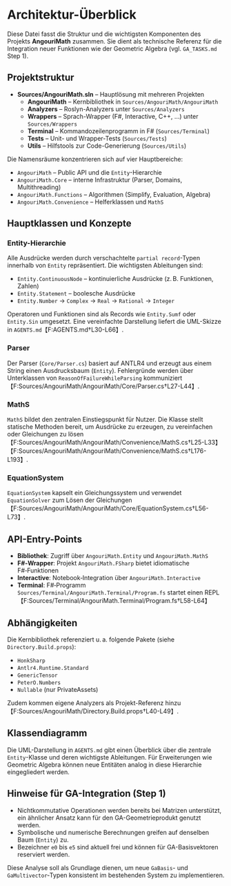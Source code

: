 # Architektur-Überblick

Diese Datei fasst die Struktur und die wichtigsten Komponenten des Projekts **AngouriMath** zusammen. Sie dient als technische Referenz für die Integration neuer Funktionen wie der Geometric Algebra (vgl. `GA_TASKS.md` Step 1).

## Projektstruktur

- **Sources/AngouriMath.sln** – Hauptlösung mit mehreren Projekten
  - **AngouriMath** – Kernbibliothek in `Sources/AngouriMath/AngouriMath`
  - **Analyzers** – Roslyn-Analyzers unter `Sources/Analyzers`
  - **Wrappers** – Sprach-Wrapper (F#, Interactive, C++, …) unter `Sources/Wrappers`
  - **Terminal** – Kommandozeilenprogramm in F# (`Sources/Terminal`)
  - **Tests** – Unit- und Wrapper-Tests (`Sources/Tests`)
  - **Utils** – Hilfstools zur Code-Generierung (`Sources/Utils`)

Die Namensräume konzentrieren sich auf vier Hauptbereiche:

- `AngouriMath` – Public API und die `Entity`-Hierarchie
- `AngouriMath.Core` – interne Infrastruktur (Parser, Domains, Multithreading)
- `AngouriMath.Functions` – Algorithmen (Simplify, Evaluation, Algebra)
- `AngouriMath.Convenience` – Helferklassen und `MathS`

## Hauptklassen und Konzepte

### Entity-Hierarchie

Alle Ausdrücke werden durch verschachtelte `partial record`-Typen innerhalb von `Entity` repräsentiert. Die wichtigsten Ableitungen sind:

- `Entity.ContinuousNode` – kontinuierliche Ausdrücke (z. B. Funktionen, Zahlen)
- `Entity.Statement` – boolesche Ausdrücke
- `Entity.Number` → `Complex` → `Real` → `Rational` → `Integer`

Operatoren und Funktionen sind als Records wie `Entity.Sumf` oder `Entity.Sin` umgesetzt. Eine vereinfachte Darstellung liefert die UML-Skizze in `AGENTS.md`【F:AGENTS.md†L30-L66】.

### Parser

Der Parser (`Core/Parser.cs`) basiert auf ANTLR4 und erzeugt aus einem String einen Ausdrucksbaum (`Entity`). Fehlergründe werden über Unterklassen von `ReasonOfFailureWhileParsing` kommuniziert【F:Sources/AngouriMath/AngouriMath/Core/Parser.cs†L27-L44】.

### MathS

`MathS` bildet den zentralen Einstiegspunkt für Nutzer. Die Klasse stellt statische Methoden bereit, um Ausdrücke zu erzeugen, zu vereinfachen oder Gleichungen zu lösen【F:Sources/AngouriMath/AngouriMath/Convenience/MathS.cs†L25-L33】【F:Sources/AngouriMath/AngouriMath/Convenience/MathS.cs†L176-L193】.

### EquationSystem

`EquationSystem` kapselt ein Gleichungssystem und verwendet `EquationSolver` zum Lösen der Gleichungen【F:Sources/AngouriMath/AngouriMath/Core/EquationSystem.cs†L56-L73】.

## API-Entry-Points

- **Bibliothek**: Zugriff über `AngouriMath.Entity` und `AngouriMath.MathS`
- **F#‑Wrapper**: Projekt `AngouriMath.FSharp` bietet idiomatische F#‑Funktionen
- **Interactive**: Notebook‑Integration über `AngouriMath.Interactive`
- **Terminal**: F#‑Programm `Sources/Terminal/AngouriMath.Terminal/Program.fs` startet einen REPL【F:Sources/Terminal/AngouriMath.Terminal/Program.fs†L58-L64】

## Abhängigkeiten

Die Kernbibliothek referenziert u. a. folgende Pakete (siehe `Directory.Build.props`):

- `HonkSharp`
- `Antlr4.Runtime.Standard`
- `GenericTensor`
- `PeterO.Numbers`
- `Nullable` (nur PrivateAssets)

Zudem kommen eigene Analyzers als Projekt-Referenz hinzu【F:Sources/AngouriMath/Directory.Build.props†L40-L49】.

## Klassendiagramm

Die UML-Darstellung in `AGENTS.md` gibt einen Überblick über die zentrale `Entity`-Klasse und deren wichtigste Ableitungen. Für Erweiterungen wie Geometric Algebra können neue Entitäten analog in diese Hierarchie eingegliedert werden.

## Hinweise für GA-Integration (Step 1)

- Nichtkommutative Operationen werden bereits bei Matrizen unterstützt, ein ähnlicher Ansatz kann für den GA-Geometrieprodukt genutzt werden.
- Symbolische und numerische Berechnungen greifen auf denselben Baum (`Entity`) zu.
- Bezeichner `e0` bis `e5` sind aktuell frei und können für GA-Basisvektoren reserviert werden.

Diese Analyse soll als Grundlage dienen, um neue `GaBasis`- und `GaMultivector`‑Typen konsistent im bestehenden System zu implementieren.
